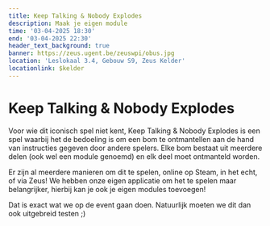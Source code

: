 ```yaml
---
title: Keep Talking & Nobody Explodes
description: Maak je eigen module
time: '03-04-2025 18:30' 
end: '03-04-2025 22:30'
header_text_background: true 
banner: https://zeus.ugent.be/zeuswpi/obus.jpg
location: 'Leslokaal 3.4, Gebouw S9, Zeus Kelder' 
locationlink: $kelder
---
```


# Keep Talking & Nobody Explodes

Voor wie dit iconisch spel niet kent, Keep Talking & Nobody Explodes is een spel waarbij het de bedoeling is om een bom te ontmantellen aan de hand van instructies gegeven door andere spelers. Elke bom bestaat uit meerdere delen (ook wel een module genoemd) en elk deel moet ontmanteld worden.

Er zijn al meerdere manieren om dit te spelen, online op Steam, in het echt, of via Zeus!
We hebben onze eigen applicatie om het te spelen maar belangrijker, hierbij kan je ook je eigen modules toevoegen!

Dat is exact wat we op de event gaan doen. Natuurlijk moeten we dit dan ook uitgebreid testen ;)
